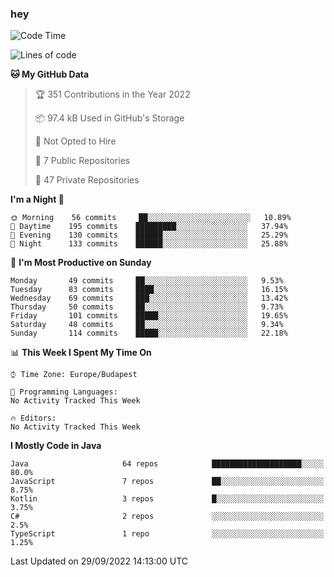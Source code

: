 ### hey

<!--START_SECTION:waka-->
![Code Time](http://img.shields.io/badge/Code%20Time-801%20hrs%2035%20mins-blue)

![Lines of code](https://img.shields.io/badge/From%20Hello%20World%20I%27ve%20Written-511%20Thousand%20lines%20of%20code-blue)

**🐱 My GitHub Data** 

> 🏆 351 Contributions in the Year 2022
 > 
> 📦 97.4 kB Used in GitHub's Storage 
 > 
> 🚫 Not Opted to Hire
 > 
> 📜 7 Public Repositories 
 > 
> 🔑 47 Private Repositories  
 > 
**I'm a Night 🦉** 

```text
🌞 Morning    56 commits     ██░░░░░░░░░░░░░░░░░░░░░░░   10.89% 
🌆 Daytime    195 commits    █████████░░░░░░░░░░░░░░░░   37.94% 
🌃 Evening    130 commits    ██████░░░░░░░░░░░░░░░░░░░   25.29% 
🌙 Night      133 commits    ██████░░░░░░░░░░░░░░░░░░░   25.88%

```
📅 **I'm Most Productive on Sunday** 

```text
Monday       49 commits     ██░░░░░░░░░░░░░░░░░░░░░░░   9.53% 
Tuesday      83 commits     ████░░░░░░░░░░░░░░░░░░░░░   16.15% 
Wednesday    69 commits     ███░░░░░░░░░░░░░░░░░░░░░░   13.42% 
Thursday     50 commits     ██░░░░░░░░░░░░░░░░░░░░░░░   9.73% 
Friday       101 commits    █████░░░░░░░░░░░░░░░░░░░░   19.65% 
Saturday     48 commits     ██░░░░░░░░░░░░░░░░░░░░░░░   9.34% 
Sunday       114 commits    █████░░░░░░░░░░░░░░░░░░░░   22.18%

```


📊 **This Week I Spent My Time On** 

```text
⌚︎ Time Zone: Europe/Budapest

💬 Programming Languages: 
No Activity Tracked This Week

🔥 Editors: 
No Activity Tracked This Week

```

**I Mostly Code in Java** 

```text
Java                     64 repos            ████████████████████░░░░░   80.0% 
JavaScript               7 repos             ██░░░░░░░░░░░░░░░░░░░░░░░   8.75% 
Kotlin                   3 repos             █░░░░░░░░░░░░░░░░░░░░░░░░   3.75% 
C#                       2 repos             ░░░░░░░░░░░░░░░░░░░░░░░░░   2.5% 
TypeScript               1 repo              ░░░░░░░░░░░░░░░░░░░░░░░░░   1.25%

```



 Last Updated on 29/09/2022 14:13:00 UTC
<!--END_SECTION:waka-->
